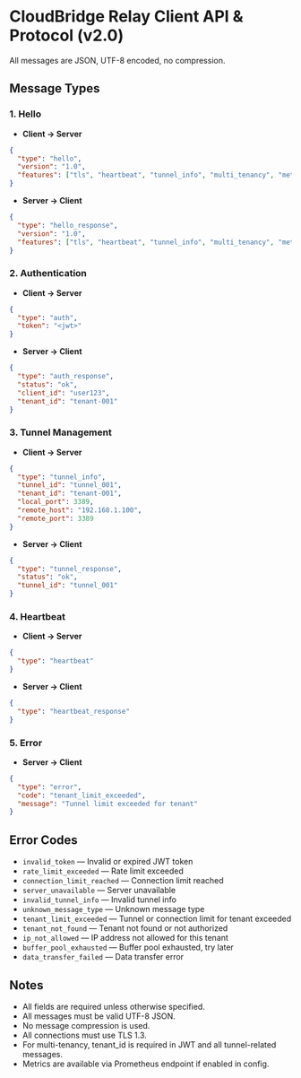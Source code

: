# CloudBridge Relay Client API & Protocol (v2.0)

All messages are JSON, UTF-8 encoded, no compression.

## Message Types

### 1. Hello
- **Client → Server**
```json
{
  "type": "hello",
  "version": "1.0",
  "features": ["tls", "heartbeat", "tunnel_info", "multi_tenancy", "metrics"]
}
```
- **Server → Client**
```json
{
  "type": "hello_response",
  "version": "1.0",
  "features": ["tls", "heartbeat", "tunnel_info", "multi_tenancy", "metrics"]
}
```

### 2. Authentication
- **Client → Server**
```json
{
  "type": "auth",
  "token": "<jwt>"
}
```
- **Server → Client**
```json
{
  "type": "auth_response",
  "status": "ok",
  "client_id": "user123",
  "tenant_id": "tenant-001"
}
```

### 3. Tunnel Management
- **Client → Server**
```json
{
  "type": "tunnel_info",
  "tunnel_id": "tunnel_001",
  "tenant_id": "tenant-001",
  "local_port": 3389,
  "remote_host": "192.168.1.100",
  "remote_port": 3389
}
```
- **Server → Client**
```json
{
  "type": "tunnel_response",
  "status": "ok",
  "tunnel_id": "tunnel_001"
}
```

### 4. Heartbeat
- **Client → Server**
```json
{
  "type": "heartbeat"
}
```
- **Server → Client**
```json
{
  "type": "heartbeat_response"
}
```

### 5. Error
- **Server → Client**
```json
{
  "type": "error",
  "code": "tenant_limit_exceeded",
  "message": "Tunnel limit exceeded for tenant"
}
```

## Error Codes
- `invalid_token` — Invalid or expired JWT token
- `rate_limit_exceeded` — Rate limit exceeded
- `connection_limit_reached` — Connection limit reached
- `server_unavailable` — Server unavailable
- `invalid_tunnel_info` — Invalid tunnel info
- `unknown_message_type` — Unknown message type
- `tenant_limit_exceeded` — Tunnel or connection limit for tenant exceeded
- `tenant_not_found` — Tenant not found or not authorized
- `ip_not_allowed` — IP address not allowed for this tenant
- `buffer_pool_exhausted` — Buffer pool exhausted, try later
- `data_transfer_failed` — Data transfer error

## Notes
- All fields are required unless otherwise specified.
- All messages must be valid UTF-8 JSON.
- No message compression is used.
- All connections must use TLS 1.3.
- For multi-tenancy, tenant_id is required in JWT and all tunnel-related messages.
- Metrics are available via Prometheus endpoint if enabled in config. 